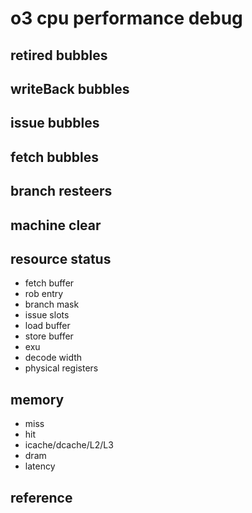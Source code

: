# o3 cpu performance debug  

## retired bubbles  

## writeBack bubbles  

## issue bubbles  

## fetch bubbles   

## branch resteers   

## machine clear   

## resource status  
 - fetch buffer  
 - rob entry  
 - branch mask  
 - issue slots  
 - load buffer  
 - store buffer  
 - exu  
 - decode width  
 - physical registers  

## memory  
 - miss  
 - hit  
 - icache/dcache/L2/L3 
 - dram  
 - latency


## reference


